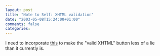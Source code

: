 ```yaml
---
layout: post
title: "Note to Self: XHTML validation"
date: "2003-05-08T15:24:00+01:00"
comments: false
categories: 
---
```


<p>I need to incorporate <a href="http://www.bradchoate.com/askbrad/001366.php" title="Brad Choate: Escaping URLs for XHTML">this</a> to make the "valid XHTML" button less of a lie than it currently is.</p>

